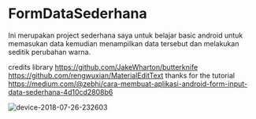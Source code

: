 # FormDataSederhana
Ini merupakan project sederhana saya untuk belajar basic android untuk memasukan data 
kemudian menampilkan data tersebut dan melakukan seditik perubahan warna.

credits library   https://github.com/JakeWharton/butterknife
                  https://github.com/rengwuxian/MaterialEditText
thanks for the tutorial https://medium.com/@zebhi/cara-membuat-aplikasi-android-form-input-data-sederhana-4d10cd2808b6


![device-2018-07-26-232603](https://user-images.githubusercontent.com/31538507/43305541-0457abc8-912d-11e8-882c-ec27d67abd4b.png)
